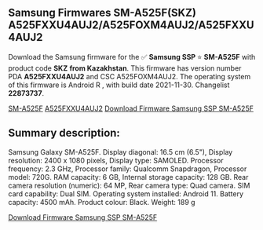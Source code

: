 <h2>Samsung Firmwares SM-A525F(SKZ) A525FXXU4AUJ2/A525FOXM4AUJ2/A525FXXU4AUJ2</h2>
Download the Samsung firmware for the ✅ <strong>Samsung SSP </strong> ⭐ <strong>SM-A525F</strong> with product code <strong>SKZ</strong> <strong> from Kazakhstan</strong>. This firmware has version number PDA <strong>A525FXXU4AUJ2</strong> and CSC A525FOXM4AUJ2. The operating system of this firmware is Android R , with build date 2021-11-30. Changelist <strong>22873737</strong>.


[SM-A525F](https://samfirm.shop/samsung/model/SM-A525F)
[A525FXXU4AUJ2](https://samfirm.shop/samsung/pda/A525FXXU4AUJ2)
[Download Firmware Samsung SSP SM-A525F](https://samfirm.shop/samsung/firmware/478987)
<h2>Summary description:</h2>
<p>Samsung Galaxy SM-A525F. Display diagonal: 16.5 cm (6.5"), Display resolution: 2400 x 1080 pixels, Display type: SAMOLED. Processor frequency: 2.3 GHz, Processor family: Qualcomm Snapdragon, Processor model: 720G. RAM capacity: 6 GB, Internal storage capacity: 128 GB. Rear camera resolution (numeric): 64 MP, Rear camera type: Quad camera. SIM card capability: Dual SIM. Operating system installed: Android 11. Battery capacity: 4500 mAh. Product colour: Black. Weight: 189 g</p>


[Download Firmware Samsung SSP SM-A525F](https://samfirm.shop/samsung/firmware/478987)
